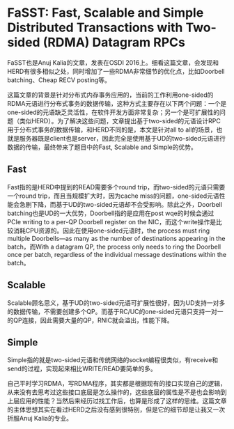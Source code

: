# FaSST: Fast, Scalable and Simple Distributed Transactions with Two-sided (RDMA) Datagram RPCs

FaSST也是Anuj Kalia的文章，发表在OSDI 2016上。细看这篇文章，会发现和HERD有很多相似之处，同时增加了一些RDMA非常细节的优化点，比如Doorbell batching、Cheap RECV posting等。

这篇文章的背景是针对分布式内存事务应用的，当前的工作利用one-sided的RDMA元语进行分布式事务的数据传输，这种方式主要存在以下两个问题：一个是one-sided的元语缺乏灵活性，在软件开发方面非常复杂；另一个是可扩展性的问题（类似HERD）。为了解决这些问题，文章提出基于two-sided的元语设计RPC用于分布式事务的数据传输，和HERD不同的是，本文是针对all to all的场景，也就是服务器既是client也是server，因此完全是使用基于UD的two-sided元语进行数据的传输，最终带来了题目中的Fast, Scalable and Simple的优势。

## Fast

Fast指的是HERD中提到的READ需要多个round trip，而two-sided的元语只需要一个round trip，而且当规模扩大时，因为cache miss的问题，one-sided元语性能会急剧下降，而基于UD的two-sided元语却不会受影响。除此之外，Doorbell batching也是UD的一大优势，Doorbell指的是应用在post wqe的时候会通过PCIe writing
to a per-QP Doorbell register on the NIC，而这个write操作是比较消耗CPU资源的。因此在使用one-sided元语时，the process must ring multiple Doorbells—as many as the number of destinations appearing in the batch，而With a datagram QP, the process only needs to ring the Doorbell
once per batch, regardless of the individual message destinations within the batch。

## Scalable

Scalable顾名思义，基于UD的two-sided元语可扩展性很好，因为UD支持一对多的数据传输，不需要创建多个QP。而基于RC/UC的one-sided元语只支持一对一的QP连接，因此需要大量的QP，RNIC就会溢出，性能下降。

## Simple

Simple指的就是two-sided元语和传统网络的socket编程很类似，有receive和send的过程，实现起来相比WRITE/READ要简单的多。

自己平时学习RDMA，写RDMA程序，其实都是根据现有的接口实现自己的逻辑，从来没有去思考过这些接口底层是怎么操作的，这些底层的属性是不是也会影响到上层应用的性能？当然后来经历过找工作后，也算是形成了这样的思维。这篇文章的主体思想其实在看过HERD之后没有感到很特别，但是它的细节却是让我又一次折服Anuj Kalia的专业。